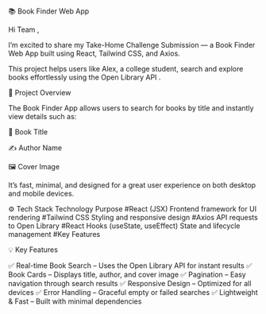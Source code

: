 📚 Book Finder Web App

Hi Team ,

I’m excited to share my Take-Home Challenge Submission — a Book Finder Web App built using React, Tailwind CSS, and Axios.

This project helps users like Alex, a college student, search and explore books effortlessly using the Open Library API
.

🌟 Project Overview

The Book Finder App allows users to search for books by title and instantly view details such as:

📘 Book Title

✍️ Author Name

🖼️ Cover Image

It’s fast, minimal, and designed for a great user experience on both desktop and mobile devices.

⚙️ Tech Stack
Technology	Purpose
#React (JSX)	Frontend framework for UI rendering
#Tailwind CSS	Styling and responsive design
#Axios	API requests to Open Library
#React Hooks (useState, useEffect)	State and lifecycle management
#Key Features

💡 Key Features

✅ Real-time Book Search – Uses the Open Library API for instant results
✅ Book Cards – Displays title, author, and cover image
✅ Pagination – Easy navigation through search results
✅ Responsive Design – Optimized for all devices
✅ Error Handling – Graceful empty or failed searches
✅ Lightweight & Fast – Built with minimal dependencies
